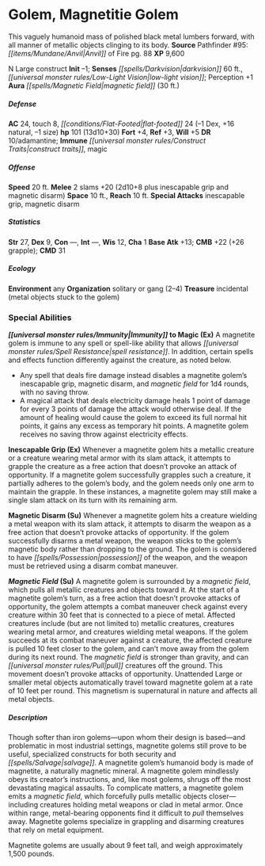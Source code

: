 ﻿---
cssclass: [monsters]
title1: Golem, Magnetitie Golem
desc_short: This vaguely humanoid mass of polished black metal lumbers forward, with
  all manner of metallic objects clinging to its body.
title2: Magnetitie Golem
CR: 10
sources:
- name: 'Pathfinder #95: Anvil of Fire'
  page: 88
  link: http://paizo.com/products/btpy9et7?Pathfinder-Adventure-Path-95-Anvil-of-Fire
XP: 9600
alignment: N
size: Large
type: construct
initiative:
  bonus: -1
senses:
  darkvision: 60
  low-light vision: true
auras:
- name: magnetic field
  radius: 30
AC:
  AC: 24
  touch: 8
  flat_footed: 24
  components:
    dex: -1
    natural: 16
    size: -1
HP:
  HP: 101
  long: 13d10+30
saves:
  fort: 4
  ref: 3
  will: 5
DR:
- amount: 10
  weakness: adamantine
immunities:
- construct traits
- magic
speeds:
  base: 20
attacks:
  melee:
  - - text: 2 slams +20 (2d10+8 plus inescapable grip and magnetic disarm)
      entries:
      - - damage: 2d10+8
        - effect: inescapable grip
        - effect: magnetic disarm
      count: 2
      attack: slams
      bonus:
      - 20
  special:
  - inescapable grip
  - magnetic disarm
space: 10
reach: 10
ability_scores:
  STR: 27
  DEX: 9
  CON:
  INT:
  WIS: 12
  CHA: 1
BAB: 13
CMB: 22
CMB_other: +26 grapple
CMD: 31
skills: {}
ecology:
  environment: any
  organization: solitary or gang (2-4)
  treasure_type: incidental
  treasure:
  - metal objects stuck to the golem
special_abilities:
  Immunity to Magic (Ex): A magnetite golem is immune to any spell or spell-like ability
    that allows spell resistance. In addition, certain spells and effects function
    differently against the creature, as noted below. Any spell that deals fire damage
    instead disables a magnetite golem's inescapable grip, magnetic disarm, and magnetic
    field for 1d4 rounds, with no saving throw.A magical attack that deals electricity
    damage heals 1 point of damage for every 3 points of damage the attack would otherwise
    deal. If the amount of healing would cause the golem to exceed its full normal
    hit points, it gains any excess as temporary hit points. A magnetite golem receives
    no saving throw against electricity effects.
  Inescapable Grip (Ex): Whenever a magnetite golem hits a metallic creature or a
    creature wearing metal armor with its slam attack, it attempts to grapple the
    creature as a free action that doesn't provoke an attack of opportunity. If a
    magnetite golem successfully grapples such a creature, it partially adheres to
    the golem's body, and the golem needs only one arm to maintain the grapple. In
    these instances, a magnetite golem may still make a single slam attack on its
    turn with its remaining arm.
  Magnetic Disarm (Su): Whenever a magnetite golem hits a creature wielding a metal
    weapon with its slam attack, it attempts to disarm the weapon as a free action
    that doesn't provoke attacks of opportunity. If the golem successfully disarms
    a metal weapon, the weapon sticks to the golem's magnetic body rather than dropping
    to the ground. The golem is considered to have possession of the weapon, and the
    weapon must be retrieved using a disarm combat maneuver.
  Magnetic Field (Su): A magnetite golem is surrounded by a magnetic field, which
    pulls all metallic creatures and objects toward it. At the start of a magnetite
    golem's turn, as a free action that doesn't provoke attacks of opportunity, the
    golem attempts a combat maneuver check against every creature within 30 feet that
    is connected to a piece of metal. Affected creatures include (but are not limited
    to) metallic creatures, creatures wearing metal armor, and creatures wielding
    metal weapons. If the golem succeeds at its combat maneuver against a creature,
    the affected creature is pulled 10 feet closer to the golem, and can't move away
    from the golem during its next round. The magnetic field is stronger than gravity,
    and can pull creatures off the ground. This movement doesn't provoke attacks of
    opportunity. Unattended Large or smaller metal objects automatically travel toward
    magnetite golem at a rate of 10 feet per round. This magnetism is supernatural
    in nature and affects all metal objects.
desc_long: |-
  Though softer than iron golems-upon whom their design is based-and problematic in most industrial settings, magnetite golems still prove to be useful, specialized constructs for both security and salvage. A magnetite golem's humanoid body is made of magnetite, a naturally magnetic mineral. A magnetite golem mindlessly obeys its creator's instructions, and, like most golems, shrugs off the most devastating magical assaults. To complicate matters, a magnetite golem emits a magnetic field, which forcefully pulls metallic objects closer-including creatures holding metal weapons or clad in metal armor. Once within range, metal-bearing opponents find it difficult to pull themselves away. Magnetite golems specialize in grappling and disarming creatures that rely on metal equipment.

  Magnetite golems are usually about 9 feet tall, and weigh approximately 1,500 pounds.

---

# Golem, Magnetitie Golem
This vaguely humanoid mass of polished black metal lumbers forward, with all manner of metallic objects clinging to its body.
**Source** Pathfinder #95: _[[items/Mundane/Anvil|Anvil]]_ of Fire pg. 88
**XP** 9,600

N Large construct
**Init** –1; **Senses** _[[spells/Darkvision|darkvision]]_ 60 ft., _[[universal monster rules/Low-Light Vision|low-light vision]]_; Perception +1
**Aura** _[[spells/Magnetic Field|magnetic field]]_ (30 ft.)

##### Defense

**AC** 24, touch 8, _[[conditions/Flat-Footed|flat-footed]]_ 24 (–1 Dex, +16 natural, –1 size)
**hp** 101 (13d10+30)
**Fort** +4, **Ref** +3, **Will** +5
**DR** 10/adamantine; **Immune** _[[universal monster rules/Construct Traits|construct traits]]_, magic

##### Offense
**Speed** 20 ft.
**Melee** 2 slams +20 (2d10+8 plus inescapable grip and magnetic disarm)
**Space** 10 ft., **Reach** 10 ft.
**Special Attacks** inescapable grip, magnetic disarm

##### Statistics
**Str** 27, **Dex** 9, **Con** —, **Int** —, **Wis** 12, **Cha** 1
**Base Atk** +13; **CMB** +22 (+26 grapple); **CMD** 31

##### Ecology

**Environment** any
**Organization** solitary or gang (2–4)
**Treasure** incidental (metal objects stuck to the golem)

### Special Abilities

**_[[universal monster rules/Immunity|Immunity]]_ to Magic (Ex)** A magnetite golem is immune to any spell or spell-like ability that allows _[[universal monster rules/Spell Resistance|spell resistance]]_. In addition, certain spells and effects function differently against the creature, as noted below.

* Any spell that deals fire damage instead disables a magnetite golem’s inescapable grip, magnetic disarm, and _magnetic field_ for 1d4 rounds, with no saving throw.
* A magical attack that deals electricity damage heals 1 point of damage for every 3 points of damage the attack would otherwise deal. If the amount of healing would cause the golem to exceed its full normal hit points, it gains any excess as temporary hit points. A magnetite golem receives no saving throw against electricity effects.

**Inescapable Grip (Ex)** Whenever a magnetite golem hits a metallic creature or a creature wearing metal armor with its slam attack, it attempts to grapple the creature as a free action that doesn’t provoke an attack of opportunity. If a magnetite golem successfully grapples such a creature, it partially adheres to the golem’s body, and the golem needs only one arm to maintain the grapple. In these instances, a magnetite golem may still make a single slam attack on its turn with its remaining arm.

**Magnetic Disarm (Su)** Whenever a magnetite golem hits a creature wielding a metal weapon with its slam attack, it attempts to disarm the weapon as a free action that doesn’t provoke attacks of opportunity. If the golem successfully disarms a metal weapon, the weapon sticks to the golem’s magnetic body rather than dropping to the ground. The golem is considered to have _[[spells/Possession|possession]]_ of the weapon, and the weapon must be retrieved using a disarm combat maneuver.

**_Magnetic Field_ (Su)** A magnetite golem is surrounded by a _magnetic field_, which pulls all metallic creatures and objects toward it. At the start of a magnetite golem’s turn, as a free action that doesn’t provoke attacks of opportunity, the golem attempts a combat maneuver check against every creature within 30 feet that is connected to a piece of metal. Affected creatures include (but are not limited to) metallic creatures, creatures wearing metal armor, and creatures wielding metal weapons. If the golem succeeds at its combat maneuver against a creature, the affected creature is pulled 10 feet closer to the golem, and can’t move away from the golem during its next round. The _magnetic field_ is stronger than gravity, and can _[[universal monster rules/Pull|pull]]_ creatures off the ground. This movement doesn’t provoke attacks of opportunity. Unattended Large or smaller metal objects automatically travel toward magnetite golem at a rate of 10 feet per round. This magnetism is supernatural in nature and affects all metal objects.

##### Description

Though softer than iron golems—upon whom their design is based—and problematic in most industrial settings, magnetite golems still prove to be useful, specialized constructs for both security and _[[spells/Salvage|salvage]]_. A magnetite golem’s humanoid body is made of magnetite, a naturally magnetic mineral. A magnetite golem mindlessly obeys its creator’s instructions, and, like most golems, shrugs off the most devastating magical assaults. To complicate matters, a magnetite golem emits a _magnetic field_, which forcefully pulls metallic objects closer—including creatures holding metal weapons or clad in metal armor. Once within range, metal-bearing opponents find it difficult to _pull_ themselves away. Magnetite golems specialize in grappling and disarming creatures that rely on metal equipment.

Magnetite golems are usually about 9 feet tall, and weigh approximately 1,500 pounds.